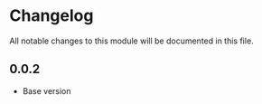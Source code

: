 

# Changelog
All notable changes to this module will be documented in this file.

## 0.0.2

- Base version
